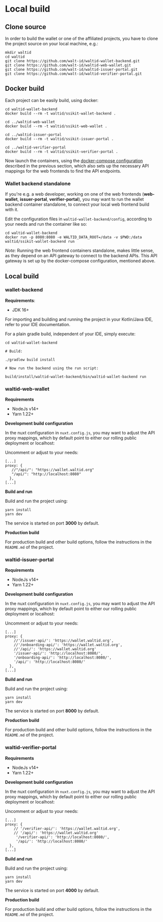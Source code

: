 # Local build

## Clone source

In order to build the wallet or one of the affiliated projects, you have to clone the project source on your local machine, e.g.:

```
mkdir waltid
cd waltid
git clone https://github.com/walt-id/waltid-wallet-backend.git
git clone https://github.com/walt-id/waltid-web-wallet.git
git clone https://github.com/walt-id/waltid-issuer-portal.git
git clone https://github.com/walt-id/waltid-verifier-portal.git
```

## Docker build

Each project can be easily build, using docker:

```
cd waltid-wallet-backend
docker build --rm -t waltid/ssikit-wallet-backend .

cd ../waltid-web-wallet
docker build --rm -t waltid/ssikit-web-wallet .

cd ../waltid-issuer-portal
docker build --rm -t waltid/ssikit-issuer-portal .

cd ../waltid-verifier-portal
docker build --rm -t waltid/ssikit-verifier-portal .
```

Now launch the containers, using the [docker-compose configuration](../quick-start/docker-compose.md) described in the previous section, which also sets up the necessary API mappings for the web frontends to find the API endpoints.

### Wallet backend standalone

If you're e.g. a web developer, working on one of the web frontends (**web-wallet**, **issuer-portal**, **verifier-portal**), you may want to run the wallet backend container standalone, to connect your local web frontend build with it.

Edit the configuration files in `waltid-wallet-backend/config`, according to your needs and run the container like so:

```
cd waltid-wallet-backend
docker run -p 8080:8080 -e WALTID_DATA_ROOT=/data -v $PWD:/data waltid/ssikit-wallet-backend run
```

_Note:_ Running the web frontend containers standalone, makes little sense, as they depend on an API gateway to connect to the backend APIs. This API gateway is set up by the docker-compose configuration, mentioned above.


## Local build

### wallet-backend

**Requirements**:

* JDK 16+

For importing and building and running the project in your Kotlin/Java IDE, refer to your IDE documentation.

For a plain gradle build, independent of your IDE, simply execute:

```
cd waltid-wallet-backend

# Build:

./gradlew build install

# Now run the backend using the run script:

build/install/waltid-wallet-backend/bin/waltid-wallet-backend run
```

### waltid-web-wallet

**Requirements**

* NodeJs v14+
* Yarn 1.22+

**Development build configuration**

In the nuxt configuration in `nuxt.config.js`, you may want to adjust the API proxy mappings, which by default point to either our rolling public deployment or localhost:

Uncomment or adjust to your needs:
```
[...]
proxy: {
   //"/api/": "https://wallet.waltid.org"
   "/api/": "http://localhost:8080"
  },
[...]
```

**Build and run**

Build and run the project using:

```
yarn install
yarn dev
```

The service is started on port **3000** by default.

**Production build**

For production build and other build options, follow the instructions in the `README.md` of the project.

### waltid-issuer-portal

**Requirements**

* NodeJs v14+
* Yarn 1.22+

**Development build configuration**

In the nuxt configuration in `nuxt.config.js`, you may want to adjust the API proxy mappings, which by default point to either our rolling public deployment or localhost:

Uncomment or adjust to your needs:
```
[...]
proxy: {
    //'/issuer-api/': 'https://wallet.waltid.org',
    //'/onboarding-api/': 'https://wallet.waltid.org',
    //'/api/': 'https://wallet.waltid.org'
    '/issuer-api/': 'http://localhost:8080/',
    '/onboarding-api/': 'http://localhost:8080/',
    '/api/': 'http://localhost:8080/'
  },
[...]
```

**Build and run**

Build and run the project using:

```
yarn install
yarn dev
```

The service is started on port **8000** by default.

**Production build**

For production build and other build options, follow the instructions in the `README.md` of the project.


### waltid-verifier-portal

**Requirements**

* NodeJs v14+
* Yarn 1.22+

**Development build configuration**

In the nuxt configuration in `nuxt.config.js`, you may want to adjust the API proxy mappings, which by default point to either our rolling public deployment or localhost:

Uncomment or adjust to your needs:
```
[...]
proxy: {
    // '/verifier-api/': 'https://wallet.waltid.org',
    // '/api/': 'https://wallet.waltid.org'
     '/verifier-api/': 'http://localhost:8080/',
     '/api/': 'http://localhost:8080/'
  },
[...]
```

**Build and run**

Build and run the project using:

```
yarn install
yarn dev
```

The service is started on port **4000** by default.

**Production build**

For production build and other build options, follow the instructions in the `README.md` of the project.
